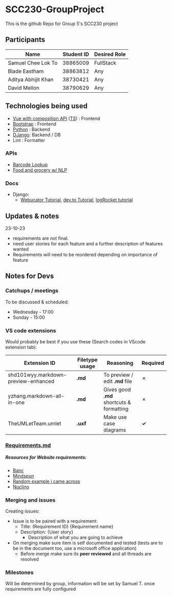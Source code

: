 # SCC230-GroupProject

This is the github Repo for Group 5's SCC230 project

## Participants

| Name                | Student ID | Desired Role |
| ------------------- | ---------- | ------------ |
| Samuel Chee Lok To  | 38865009   | FullStack    |
| Blade Eastham       | 38863812   | Any          |
| Aditya Abhijit Khan | 38730421   | Any          |
| David Mellon        | 38790629   | Any          |

## Technologies being used

-   [Vue with composition API](https://vuejs.org/guide/quick-start.html) ([TS](https://www.typescriptlang.org/docs/)) : Frontend
-   [Bootstrap](https://getbootstrap.com/docs/5.3/getting-started/introduction/) : Frontend
-   [Python](https://docs.python.org/3/) : Backend
-   [DJango](https://docs.djangoproject.com/en/4.2/): Backend / DB
-   Lint : Formatter

### APIs

-   [Barcode Lookup](https://www.barcodelookup.com/api)
-   [Food and grocery w/ NLP](https://developer.edamam.com/food-database-api)

### Docs

-   Django:
    -   [Webucator Tutorial](https://www.webucator.com/article/connecting-django-and-vue/), [dev.to Tutorial](https://dev.to/ericnanhu/create-a-modern-application-with-django-and-vue-242j), [logRocket tutorial](https://blog.logrocket.com/how-to-build-vue-js-app-django-rest-framework/)

## Updates & notes

23-10-23

-   requirements are not final.
-   need user stories for each feature and a further description of features wanted
-   Requirements will need to be reordered depending on importance of feature

## Notes for Devs

### Catchups / meetings

To be discussed & scheduled:

-   Wednesday - 17:00
-   Sunday - 15:00

### VS code extensions

Would probably be best if you use these (Search codes in VScode extension tab):

| Extension ID                        | Filetype usage | Reasoning                                 | Required    |
| ----------------------------------- | -------------- | ----------------------------------------- | ----------- |
| shd101wyy.markdown-preview-enhanced | **.md**        | To preview / edit **.md** file            | &cross;     |
| yzhang.markdown-all-in-one          | **.md**        | Gives good **.md** shortcuts & formatting | &cross;     |
| TheUMLetTeam.umlet                  | **.uxf**       | Make use case diagrams                    | **&check;** |

### [Requirements.md](./Requirements.md)

##### Resources for Website requirements:

-   [Banc](https://banc.digital/blog/how-to-write-a-website-requirements-document-and-statement-of-work/)
-   [Mindspun](https://www.mindspun.com/blog/website-requirements-document-a-complete-guide/)
-   [Random example i came across](http://web.cse.ohio-state.edu/~bair.41/616/Project/Example_Document/Req_Doc_Example.html)
-   [Nuclino](https://www.nuclino.com/articles/functional-requirements)

### Merging and issues

Creating issues:

-   Issue is to be paired with a requirement:
    -   Title: {Requirement ID} {Requirement name}
    -   Description: {User story}
        -   Description of what you are going to achieve
-   On merging make sure item is self documented and tested (tests are to be in the document too, use a microsoft office application)
    -   Before merge make sure its **peer reviewed** and all threads are resolved

### Milestones

Will be determined by group, information will be set by Samuel T. once requirements are fully configured
